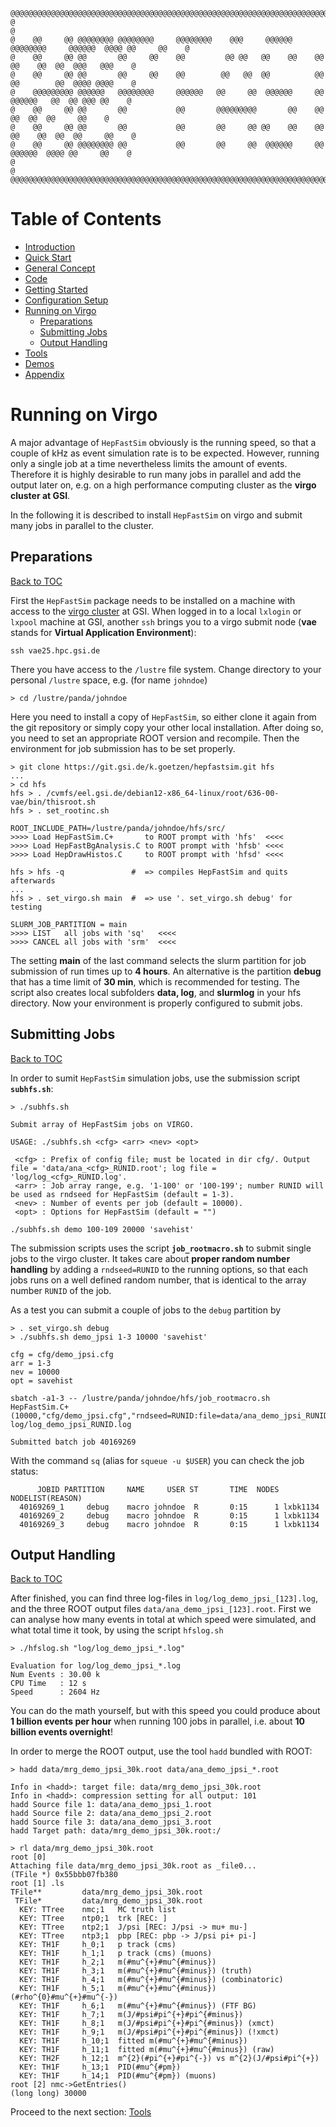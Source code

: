 ```
@@@@@@@@@@@@@@@@@@@@@@@@@@@@@@@@@@@@@@@@@@@@@@@@@@@@@@@@@@@@@@@@@@@@@@@@@@@@@@@@@@@@@@@@@@@@@@@@@@@@@@@@@
@                                                                                                       @
@    @@     @@ @@@@@@@@ @@@@@@@@     @@@@@@@@    @@@     @@@@@@  @@@@@@@@     @@@@@@  @@@@ @@     @@    @
@    @@     @@ @@       @@     @@    @@         @@ @@   @@    @@    @@       @@    @@  @@  @@@   @@@    @
@    @@     @@ @@       @@     @@    @@        @@   @@  @@          @@       @@        @@  @@@@ @@@@    @
@    @@@@@@@@@ @@@@@@   @@@@@@@@     @@@@@@   @@     @@  @@@@@@     @@        @@@@@@   @@  @@ @@@ @@    @
@    @@     @@ @@       @@           @@       @@@@@@@@@       @@    @@             @@  @@  @@     @@    @
@    @@     @@ @@       @@           @@       @@     @@ @@    @@    @@       @@    @@  @@  @@     @@    @
@    @@     @@ @@@@@@@@ @@           @@       @@     @@  @@@@@@     @@        @@@@@@  @@@@ @@     @@    @
@                                                                                                       @
@@@@@@@@@@@@@@@@@@@@@@@@@@@@@@@@@@@@@@@@@@@@@@@@@@@@@@@@@@@@@@@@@@@@@@@@@@@@@@@@@@@@@@@@@@@@@@@@@@@@@@@@@
```

# Table of Contents

* [Introduction](../README.md)
* [Quick Start](../README.md)
* [General Concept](GeneralConcept.md)
* [Code](Code.md)
* [Getting Started](GettingStarted.md)
* [Configuration Setup](ConfigurationSetup.md)
* [Running on Virgo](Virgo.md)
  + [Preparations](#preparations)
  + [Submitting Jobs](#submitting-jobs)
  + [Output Handling](#output-handling)
* [Tools](Tools.md)
* [Demos](Demos.md)
* [Appendix](Appendix.md)

# Running on Virgo

A major advantage of `HepFastSim` obviously is the running speed, so that a couple of kHz as event simulation rate is to be expected. However, running only a single job at a time nevertheless limits the amount of events. Therefore it is highly desirable to run many jobs in parallel and add the output later on, e.g. on a high performance computing cluster as the **virgo cluster at GSI**.

In the following it is described to install `HepFastSim` on virgo and submit many jobs in parallel to the cluster.

## Preparations
[Back to TOC](#table-of-contents)

First the `HepFastSim` package needs to be installed on a machine with access to the [virgo cluster](https://virgo-docs.hpc.gsi.de/user-guide/overview/software.html) at GSI. When logged in to a local `lxlogin` or `lxpool` machine at GSI, another `ssh` brings you to a virgo submit node (**vae** stands for **Virtual Application Environment**):
```
ssh vae25.hpc.gsi.de
```
There you have access to the `/lustre` file system. Change directory to your personal `/lustre` space, e.g. (for name `johndoe`)
```
> cd /lustre/panda/johndoe
```
Here you need to install a copy of `HepFastSim`, so either clone it again from the git repository or simply copy your other local installation. After doing so, you need to set an appropriate ROOT version and recompile. Then the environment for job submission has to be set properly.
```
> git clone https://git.gsi.de/k.goetzen/hepfastsim.git hfs
...
> cd hfs
hfs > . /cvmfs/eel.gsi.de/debian12-x86_64-linux/root/636-00-vae/bin/thisroot.sh
hfs > . set_rootinc.sh

ROOT_INCLUDE_PATH=/lustre/panda/johndoe/hfs/src/
>>>> Load HepFastSim.C+       to ROOT prompt with 'hfs'  <<<<
>>>> Load HepFastBgAnalysis.C to ROOT prompt with 'hfsb' <<<<
>>>> Load HepDrawHistos.C     to ROOT prompt with 'hfsd' <<<<

hfs > hfs -q               #  => compiles HepFastSim and quits afterwards
...
hfs > . set_virgo.sh main  #  => use '. set_virgo.sh debug' for testing

SLURM_JOB_PARTITION = main
>>>> LIST   all jobs with 'sq'   <<<<
>>>> CANCEL all jobs with 'srm'  <<<<
```
The setting **main** of the last command selects the slurm partition for job submission of run times up to **4 hours**. An alternative is the partition **debug** that has a time limit of **30 min**, which is recommended for testing. The script also creates local subfolders **data, log**, and **slurmlog** in your hfs directory. Now your environment is properly configured to submit jobs.

## Submitting Jobs
[Back to TOC](#table-of-contents)

In order to sumit `HepFastSim` simulation jobs, use the submission script **`subhfs.sh`**:
```
> ./subhfs.sh

Submit array of HepFastSim jobs on VIRGO.

USAGE: ./subhfs.sh <cfg> <arr> <nev> <opt>

 <cfg> : Prefix of config file; must be located in dir cfg/. Output file = 'data/ana_<cfg>_RUNID.root'; log file = 'log/log_<cfg>_RUNID.log'.
 <arr> : Job array range, e.g. '1-100' or '100-199'; number RUNID will be used as rndseed for HepFastSim (default = 1-3).
 <nev> : Number of events per job (default = 10000).
 <opt> : Options for HepFastSim (default = "")

./subhfs.sh demo 100-109 20000 'savehist'
```
The submission scripts uses the script **`job_rootmacro.sh`** to submit single jobs to the virgo cluster. It takes care about **proper random number handling** by adding a `rndseed=RUNID` to the running options, so that each jobs runs on a well defined random number, that is identical to the array number `RUNID` of the job.

As a test you can submit a couple of jobs to the `debug` partition by
```
> . set_virgo.sh debug
> ./subhfs.sh demo_jpsi 1-3 10000 'savehist'

cfg = cfg/demo_jpsi.cfg
arr = 1-3
nev = 10000
opt = savehist

sbatch -a1-3 -- /lustre/panda/johndoe/hfs/job_rootmacro.sh HepFastSim.C+(10000,"cfg/demo_jpsi.cfg","rndseed=RUNID:file=data/ana_demo_jpsi_RUNID.root:savehist") log/log_demo_jpsi_RUNID.log

Submitted batch job 40169269
```
With the command `sq` (alias for `squeue -u $USER`) you can check the job status:
```
      JOBID PARTITION     NAME     USER ST       TIME  NODES NODELIST(REASON)
  40169269_1     debug    macro johndoe  R       0:15      1 lxbk1134
  40169269_2     debug    macro johndoe  R       0:15      1 lxbk1134
  40169269_3     debug    macro johndoe  R       0:15      1 lxbk1134
```

## Output Handling
[Back to TOC](#table-of-contents)

After finished, you can find three log-files in `log/log_demo_jpsi_[123].log`, and the three ROOT output files `data/ana_demo_jpsi_[123].root`. First we can analyse how many events in total at which speed were simulated, and what total time it took, by using the script `hfslog.sh`
```
> ./hfslog.sh "log/log_demo_jpsi_*.log"

Evaluation for log/log_demo_jpsi_*.log
Num Events : 30.00 k
CPU Time   : 12 s
Speed      : 2604 Hz
```
You can do the math yourself, but with this speed you could produce about **1 billion events per hour** when running 100 jobs in parallel, i.e. about **10 billion events overnight**! 

In order to merge the ROOT output, use the tool `hadd` bundled with ROOT:
```
> hadd data/mrg_demo_jpsi_30k.root data/ana_demo_jpsi_*.root

Info in <hadd>: target file: data/mrg_demo_jpsi_30k.root
Info in <hadd>: compression setting for all output: 101
hadd Source file 1: data/ana_demo_jpsi_1.root
hadd Source file 2: data/ana_demo_jpsi_2.root
hadd Source file 3: data/ana_demo_jpsi_3.root
hadd Target path: data/mrg_demo_jpsi_30k.root:/

> rl data/mrg_demo_jpsi_30k.root
root [0] 
Attaching file data/mrg_demo_jpsi_30k.root as _file0...
(TFile *) 0x55bbb07fb380
root [1] .ls
TFile**         data/mrg_demo_jpsi_30k.root
 TFile*         data/mrg_demo_jpsi_30k.root
  KEY: TTree    nmc;1   MC truth list
  KEY: TTree    ntp0;1  trk [REC: ]
  KEY: TTree    ntp2;1  J/psi [REC: J/psi -> mu+ mu-]
  KEY: TTree    ntp3;1  pbp [REC: pbp -> J/psi pi+ pi-]
  KEY: TH1F     h_0;1   p track (cms)
  KEY: TH1F     h_1;1   p track (cms) (muons)
  KEY: TH1F     h_2;1   m(#mu^{+}#mu^{#minus})
  KEY: TH1F     h_3;1   m(#mu^{+}#mu^{#minus}) (truth)
  KEY: TH1F     h_4;1   m(#mu^{+}#mu^{#minus}) (combinatoric)
  KEY: TH1F     h_5;1   m(#mu^{+}#mu^{#minus}) (#rho^{0}#mu^{+}#mu^{-})
  KEY: TH1F     h_6;1   m(#mu^{+}#mu^{#minus}) (FTF BG)
  KEY: TH1F     h_7;1   m(J/#psi#pi^{+}#pi^{#minus})
  KEY: TH1F     h_8;1   m(J/#psi#pi^{+}#pi^{#minus}) (xmct)
  KEY: TH1F     h_9;1   m(J/#psi#pi^{+}#pi^{#minus}) (!xmct)
  KEY: TH1F     h_10;1  fitted m(#mu^{+}#mu^{#minus})
  KEY: TH1F     h_11;1  fitted m(#mu^{+}#mu^{#minus}) (raw)
  KEY: TH2F     h_12;1  m^{2}(#pi^{+}#pi^{-}) vs m^{2}(J/#psi#pi^{+})
  KEY: TH1F     h_13;1  PID(#mu^{#pm})
  KEY: TH1F     h_14;1  PID(#mu^{#pm}) (muons)
root [2] nmc->GetEntries()
(long long) 30000
```

Proceed to the next section: [Tools](Tools.md)

